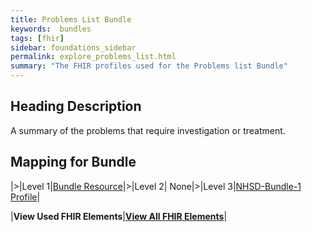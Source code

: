 ```yaml
---
title: Problems List Bundle
keywords:  bundles
tags: [fhir]
sidebar: foundations_sidebar
permalink: explore_problems_list.html
summary: "The FHIR profiles used for the Problems list Bundle"
---
```


## Heading Description ##
A summary of the problems that require investigation or treatment.

## Mapping for Bundle ##

|>|Level 1|[Bundle Resource](http://hl7.org/fhir/stu3/bundle.html)|>|Level 2| None|>|Level 3|[NHSD-Bundle-1 Profile](http://xxx)|


|**View Used FHIR Elements**|**[View All FHIR Elements](explore_problems_list_all.html#mapping-for-bundle)**|

